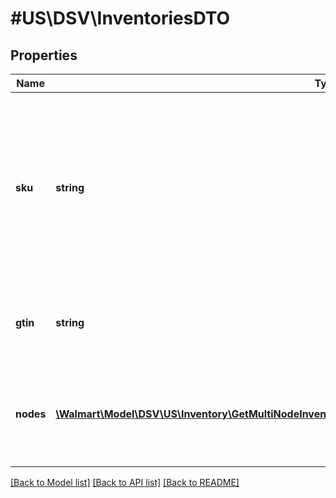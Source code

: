 # #US\DSV\InventoriesDTO

## Properties

Name | Type | Description | Notes
------------ | ------------- | ------------- | -------------
**sku** | **string** | Indicates the stock keeping unit (SKU) item identifier.    This is a product identifier provided by the drop ship vendor (DSV) to identify each item. |
**gtin** | **string** | Indicates the global trade item number (GTIN) item identifier. |
**nodes** | [**\Walmart\Model\DSV\US\Inventory\GetMultiNodeInventoryForSkuAndAllShipnodes200ResponseNodesInner[]**](GetMultiNodeInventoryForSkuAndAllShipnodes200ResponseNodesInner.md) | Indicates an array for nodes, to include ship node and allocated quantity. | [optional]


[[Back to Model list]](../) [[Back to API list]](../../Api/US/DSV) [[Back to README]](../../README.md)
